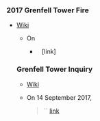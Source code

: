 ### 2017 Grenfell Tower Fire
- [Wiki](https://en.wikipedia.org/wiki/Grenfell_Tower_fire)
    
    - On
        
        - ` ` [link]
        
    
    ### Grenfell Tower Inquiry
    
    - [Wiki](https://en.wikipedia.org/wiki/Grenfell_Tower_Inquiry)
    - On 14 September 2017,
        
        > `` [link](https://labour.org.uk/wp-content/uploads/2017/10/Chakrabarti-Inquiry-Report-30June16.pdf)
        